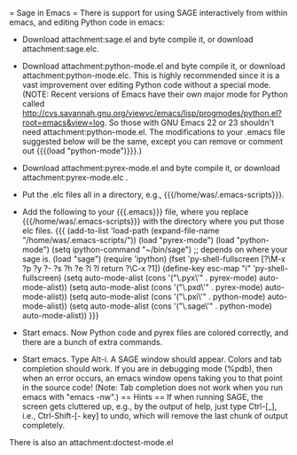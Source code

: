 = Sage in Emacs =
There is support for using SAGE interactively from within emacs, and editing Python code in emacs:

 * Download attachment:sage.el and byte compile it, or download attachment:sage.elc.
 * Download attachment:python-mode.el and byte compile it, or download attachment:python-mode.elc. This is highly recommended since it is a vast improvement over editing Python code without a special mode.
(NOTE: Recent versions of Emacs have their own major mode for Python called http://cvs.savannah.gnu.org/viewvc/emacs/lisp/progmodes/python.el?root=emacs&view=log. So those with GNU Emacs 22 or 23 shouldn't need attachment:python-mode.el. The modifications to your .emacs file suggested below will be the same, except you can remove or comment out {{{(load "python-mode")}}}.)

 * Download attachment:pyrex-mode.el and byte compile it, or download attachment:pyrex-mode.elc .
 * Put the .elc files all in a directory, e.g., {{{/home/was/.emacs-scripts}}}.
 * Add the following to your {{{.emacs}}} file, where you replace {{{/home/was/.emacs-scripts}}} with the directory where you put those elc files.
{{{
(add-to-list 'load-path (expand-file-name "/home/was/.emacs-scripts/"))
(load "pyrex-mode")
(load "python-mode")
(setq ipython-command "~/bin/sage")  ;; depends on where your sage is.
(load "sage")
(require 'ipython)
(fset 'py-shell-fullscreen
   [?\M-x ?p ?y ?- ?s ?h ?e ?l ?l return ?\C-x ?1])
(define-key esc-map "i" 'py-shell-fullscreen)
(setq auto-mode-alist (cons '("\\.pyx\\'" . pyrex-mode) auto-mode-alist))
(setq auto-mode-alist (cons '("\\.pxd\\'" . pyrex-mode) auto-mode-alist))
(setq auto-mode-alist (cons '("\\.pxi\\'" . python-mode) auto-mode-alist))
(setq auto-mode-alist (cons '("\\.sage\\'" . python-mode) auto-mode-alist))
}}}
 * Start emacs. Now Python code and pyrex files are colored correctly, and there are a bunch of extra commands.
 * Start emacs.  Type Alt-i.  A SAGE window should appear.  Colors and tab completion should work.  If you are in debugging mode (%pdb), then when an error occurs, an emacs window opens taking you to that point in the source code!  (Note: Tab completion does not work when you run emacs with "emacs -nw".)
== Hints ==
If when running SAGE, the screen gets cluttered up, e.g., by the output of help, just type Ctrl-[_], i.e., Ctrl-Shift-[- key] to undo, which will remove the last chunk of output completely.

There is also an attachment:doctest-mode.el
